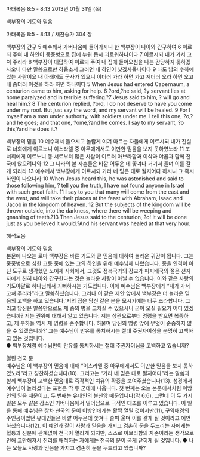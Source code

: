 마태복음 8:5 - 8:13 
2013년 01월 31일 (목)

백부장의 기도와 믿음



마태복음 8:5 - 8:13 / 새찬송가 304 장


백부장의 간구
5 예수께서 가버나움에 들어가시니 한 백부장이 나아와 간구하여 6 이르되 주여 내 하인이 중풍병으로 집에 누워 몹시 괴로워하나이다 7 이르시되 내가 가서 고쳐 주리라 8 백부장이 대답하여 이르되 주여 내 집에 들어오심을 나는 감당하지 못하겠사오니 다만 말씀으로만 하옵소서 그러면 내 하인이 낫겠사옵나이다 9 나도 남의 수하에 있는 사람이요 내 아래에도 군사가 있으니 이더러 가라 하면 가고 저더러 오라 하면 오고 내 종더러 이것을 하라 하면 하나이다
5 When Jesus had entered Capernaum, a centurion came to him, asking for help. 6 ?ord,?he said, ?y servant lies at home paralyzed and in terrible suffering.?7 Jesus said to him, ? will go and heal him.? 8 The centurion replied, ?ord, I do not deserve to have you come under my roof. But just say the word, and my servant will be healed. 9 For I myself am a man under authority, with soldiers under me. I tell this one, ?o,?and he goes; and that one, ?ome,?and he comes. I say to my servant, ?o this,?and he does it.?  

백부장의 믿음
10 예수께서 들으시고 놀랍게 여겨 따르는 자들에게 이르시되 내가 진실로 너희에게 이르노니 이스라엘 중 아무에게서도 이만한 믿음을 보지 못하였노라 11 또 너희에게 이르노니 동 서로부터 많은 사람이 이르러 아브라함과 이삭과 야곱과 함께 천국에 앉으려니와 12 그 나라의 본 자손들은 바깥 어두운 데 쫓겨나 거기서 울며 이를 갈게 되리라 13 예수께서 백부장에게 이르시되 가라 네 믿은 대로 될지어다 하시니 그 즉시 하인이 나으니라
10 When Jesus heard this, he was astonished and said to those following him, ? tell you the truth, I have not found anyone in Israel with such great faith. 11 I say to you that many will come from the east and the west, and will take their places at the feast with Abraham, Isaac and Jacob in the kingdom of heaven. 12 But the subjects of the kingdom will be thrown outside, into the darkness, where there will be weeping and gnashing of teeth.?13 Then Jesus said to the centurion, ?o! It will be done just as you believed it would.?And his servant was healed at that very hour.

해석도움





백부장의 기도와 믿음  
본문에 나오는 로마 백부장은 바른 기도와 큰 믿음에 대하여 놀라운 귀감이 됩니다. 그는 중풍병으로 심한 고통 중에 있는 그의 하인을 위해 예수님께 나왔습니다. 종을 인격이 아닌 도구로 생각했던 노예제 사회에서, 그것도 정복국가의 장교가 피지배국의 젊은 선지자에게 친히 나아와 간구한다는 것은 놀라운 사랑이 아닐 수 없습니다. 이와 같은 사랑의 기도야말로 하나님께서 기뻐하시는 기도입니다. 이에 예수님은 백부장에게 “내가 가서 고쳐 주리라”라고 말씀하셨습니다. 그러나 이 같은 제안 앞에서 백부장은 더 놀라운 믿음의 고백을 하고 있습니다.‘저의 집은 당신 같은 분을 모시기에는 너무 초라합니다. 그리고 당신은 말씀만으로도 제 종의 병을 고치실 수 있으시니 굳이 오실 필요가 어디 있겠습니까? 저는 권위에 대해서 알고 있습니다. 저는 상관으로부터 명령을 받으면 복종하고, 제 부하들 역시 제 명령을 준수합니다. 하물며 당신의 명령 앞에 무엇이 순종하지 않을 수 있겠습니까?’ 그는 예수님이 만유를 통치하시는 절대 주권자이심을 분명히 고백하고 있는 것입니다.   
● 백부장처럼 예수님만이 만유를 통치하시는 절대 주권자이심을 고백하고 있습니까? 

열린 천국 문  
예수님은 이 백부장의 믿음에 대해 “이스라엘 중 아무에게서도 이만한 믿음을 보지 못하였노라”라고 칭찬하셨습니다(10). 그리고는 “가라 네 믿은 대로 될지어다”라는 말씀과 함께 백부장이 고백한 믿음대로 즉각적인 치유의 확증을 보여주셨습니다(13). 성경에서 예수님이 놀라셨다는 표현은 딱 두 군데에 나옵니다. 첫 번째는 오늘 본문에서처럼 이방인의 믿음 때문이고, 두 번째는 유대인의 불신앙 때문입니다(막 6:6). 그런데 이 두 가지 일은 모두 같은 장소인 가버나움에서 일어남으로 극적인 대조를 이루고 있습니다. 이 일을 통해 예수님은 장차 천국의 문이 이방인에게는 활짝 열릴 것이지만(11), 구약배경의 주인공이었던 유대인들은 바깥 어두운데 쫓겨나 슬피 울며 이를 갈게 될 것이라고 예언하셨습니다(12). 이 예언과 같이 사랑과 믿음을 가지고 겸손히 문을 두드리는 자에게는 혈통과 신분에 관계없이 천국이 열리게 되지만, 스스로 아브라함의 자손이라는 생각으로 인해 교만해져서 진리를 배척하는 자에게는 천국의 문이 굳게 닫히게 될 것입니다.
● 나는 오늘도 사랑과 믿음을 가지고 겸손히 문을 두드리고 있습니까?